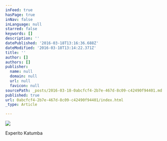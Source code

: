 ```yaml
---
inFeed: true
hasPage: true
inNav: false
inLanguage: null
starred: false
keywords: []
description: ''
datePublished: '2016-03-18T13:16:36.688Z'
dateModified: '2016-03-18T13:14:22.371Z'
title: ''
author: []
authors: []
publisher:
  name: null
  domain: null
  url: null
  favicon: null
sourcePath: _posts/2016-03-18-0abcfcf4-2b7e-467d-8c09-c42490f94401.md
published: true
url: 0abcfcf4-2b7e-467d-8c09-c42490f94401/index.html
_type: Article

---
```

![](https://the-grid-user-content.s3-us-west-2.amazonaws.com/a17c8ae8-9314-4b9e-8e91-21d16c1989f7.png)

Experito Katumba
